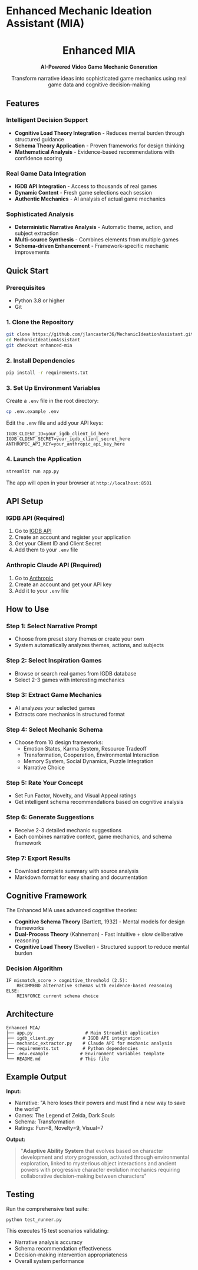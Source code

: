 # Enhanced Mechanic Ideation Assistant (MIA)

<div align="center">
  <h1> Enhanced MIA</h1>
  <p><strong>AI-Powered Video Game Mechanic Generation</strong></p>
  <p>Transform narrative ideas into sophisticated game mechanics using real game data and cognitive decision-making</p>
</div>

## Features

### **Intelligent Decision Support**
- **Cognitive Load Theory Integration** - Reduces mental burden through structured guidance
- **Schema Theory Application** - Proven frameworks for design thinking
- **Mathematical Analysis** - Evidence-based recommendations with confidence scoring

### **Real Game Data Integration**
- **IGDB API Integration** - Access to thousands of real games
- **Dynamic Content** - Fresh game selections each session
- **Authentic Mechanics** - AI analysis of actual game mechanics

### **Sophisticated Analysis**
- **Deterministic Narrative Analysis** - Automatic theme, action, and subject extraction
- **Multi-source Synthesis** - Combines elements from multiple games
- **Schema-driven Enhancement** - Framework-specific mechanic improvements

## Quick Start

### Prerequisites
- Python 3.8 or higher
- Git

### 1. Clone the Repository
```bash
git clone https://github.com/jlancaster36/MechanicIdeationAssistant.git
cd MechanicIdeationAssistant
git checkout enhanced-mia
```

### 2. Install Dependencies
```bash
pip install -r requirements.txt
```

### 3. Set Up Environment Variables
Create a `.env` file in the root directory:
```bash
cp .env.example .env
```

Edit the `.env` file and add your API keys:
```
IGDB_CLIENT_ID=your_igdb_client_id_here
IGDB_CLIENT_SECRET=your_igdb_client_secret_here
ANTHROPIC_API_KEY=your_anthropic_api_key_here
```

### 4. Launch the Application
```bash
streamlit run app.py
```

The app will open in your browser at `http://localhost:8501`

## API Setup

### IGDB API (Required)
1. Go to [IGDB API](https://api.igdb.com/)
2. Create an account and register your application
3. Get your Client ID and Client Secret
4. Add them to your `.env` file

### Anthropic Claude API (Required)
1. Go to [Anthropic](https://www.anthropic.com/)
2. Create an account and get your API key
3. Add it to your `.env` file

## How to Use

### Step 1: Select Narrative Prompt
- Choose from preset story themes or create your own
- System automatically analyzes themes, actions, and subjects

### Step 2: Select Inspiration Games
- Browse or search real games from IGDB database
- Select 2-3 games with interesting mechanics

### Step 3: Extract Game Mechanics
- AI analyzes your selected games
- Extracts core mechanics in structured format

### Step 4: Select Mechanic Schema
- Choose from 10 design frameworks:
  - Emotion States, Karma System, Resource Tradeoff
  - Transformation, Cooperation, Environmental Interaction
  - Memory System, Social Dynamics, Puzzle Integration
  - Narrative Choice

### Step 5: Rate Your Concept
- Set Fun Factor, Novelty, and Visual Appeal ratings
- Get intelligent schema recommendations based on cognitive analysis

### Step 6: Generate Suggestions
- Receive 2-3 detailed mechanic suggestions
- Each combines narrative context, game mechanics, and schema framework

### Step 7: Export Results
- Download complete summary with source analysis
- Markdown format for easy sharing and documentation

## Cognitive Framework

The Enhanced MIA uses advanced cognitive theories:

- **Cognitive Schema Theory** (Bartlett, 1932) - Mental models for design frameworks
- **Dual-Process Theory** (Kahneman) - Fast intuitive + slow deliberative reasoning
- **Cognitive Load Theory** (Sweller) - Structured support to reduce mental burden

### Decision Algorithm
```
IF mismatch_score > cognitive_threshold (2.5):
    RECOMMEND alternative schemas with evidence-based reasoning
ELSE:
    REINFORCE current schema choice
```

## Architecture

```
Enhanced MIA/
├── app.py                    # Main Streamlit application
├── igdb_client.py           # IGDB API integration
├── mechanic_extractor.py    # Claude API for mechanic analysis
├── requirements.txt         # Python dependencies
├── .env.example            # Environment variables template
└── README.md               # This file
```

## Example Output

**Input:**
- Narrative: "A hero loses their powers and must find a new way to save the world"
- Games: The Legend of Zelda, Dark Souls
- Schema: Transformation
- Ratings: Fun=8, Novelty=9, Visual=7

**Output:**
> "**Adaptive Ability System** that evolves based on character development and story progression, activated through environmental exploration, linked to mysterious object interactions and ancient powers with progressive character evolution mechanics requiring collaborative decision-making between characters"

## Testing

Run the comprehensive test suite:
```bash
python test_runner.py
```

This executes 15 test scenarios validating:
- Narrative analysis accuracy
- Schema recommendation effectiveness
- Decision-making intervention appropriateness
- Overall system performance

